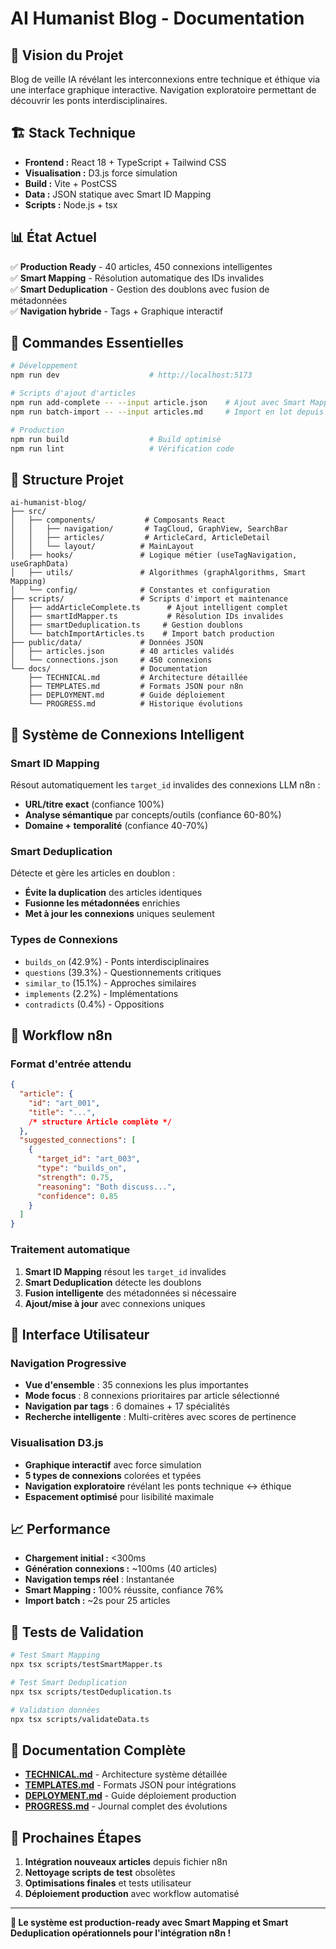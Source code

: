 # AI Humanist Blog - Documentation

## 🎯 Vision du Projet

Blog de veille IA révélant les interconnexions entre technique et éthique via une interface graphique interactive. Navigation exploratoire permettant de découvrir les ponts interdisciplinaires.

## 🏗️ Stack Technique

- **Frontend :** React 18 + TypeScript + Tailwind CSS
- **Visualisation :** D3.js force simulation
- **Build :** Vite + PostCSS  
- **Data :** JSON statique avec Smart ID Mapping
- **Scripts :** Node.js + tsx

## 📊 État Actuel

✅ **Production Ready** - 40 articles, 450 connexions intelligentes  
✅ **Smart Mapping** - Résolution automatique des IDs invalides  
✅ **Smart Deduplication** - Gestion des doublons avec fusion de métadonnées  
✅ **Navigation hybride** - Tags + Graphique interactif  

## 🚀 Commandes Essentielles

```bash
# Développement
npm run dev                    # http://localhost:5173

# Scripts d'ajout d'articles
npm run add-complete -- --input article.json    # Ajout avec Smart Mapping + Deduplication
npm run batch-import -- --input articles.md     # Import en lot depuis markdown

# Production
npm run build                  # Build optimisé
npm run lint                   # Vérification code
```

## 📁 Structure Projet

```
ai-humanist-blog/
├── src/
│   ├── components/           # Composants React
│   │   ├── navigation/       # TagCloud, GraphView, SearchBar
│   │   ├── articles/         # ArticleCard, ArticleDetail
│   │   └── layout/          # MainLayout
│   ├── hooks/               # Logique métier (useTagNavigation, useGraphData)
│   ├── utils/               # Algorithmes (graphAlgorithms, Smart Mapping)
│   └── config/              # Constantes et configuration
├── scripts/                 # Scripts d'import et maintenance
│   ├── addArticleComplete.ts      # Ajout intelligent complet
│   ├── smartIdMapper.ts           # Résolution IDs invalides
│   ├── smartDeduplication.ts     # Gestion doublons
│   └── batchImportArticles.ts    # Import batch production
├── public/data/             # Données JSON
│   ├── articles.json        # 40 articles validés
│   └── connections.json     # 450 connexions
└── docs/                    # Documentation
    ├── TECHNICAL.md         # Architecture détaillée
    ├── TEMPLATES.md         # Formats JSON pour n8n
    ├── DEPLOYMENT.md        # Guide déploiement
    └── PROGRESS.md          # Historique évolutions
```

## 🔗 Système de Connexions Intelligent

### Smart ID Mapping
Résout automatiquement les `target_id` invalides des connexions LLM n8n :
- **URL/titre exact** (confiance 100%)
- **Analyse sémantique** par concepts/outils (confiance 60-80%)
- **Domaine + temporalité** (confiance 40-70%)

### Smart Deduplication  
Détecte et gère les articles en doublon :
- **Évite la duplication** des articles identiques
- **Fusionne les métadonnées** enrichies
- **Met à jour les connexions** uniques seulement

### Types de Connexions
- `builds_on` (42.9%) - Ponts interdisciplinaires
- `questions` (39.3%) - Questionnements critiques
- `similar_to` (15.1%) - Approches similaires
- `implements` (2.2%) - Implémentations
- `contradicts` (0.4%) - Oppositions

## 🔄 Workflow n8n

### Format d'entrée attendu
```json
{
  "article": { 
    "id": "art_001", 
    "title": "...", 
    /* structure Article complète */ 
  },
  "suggested_connections": [
    {
      "target_id": "art_003",
      "type": "builds_on", 
      "strength": 0.75,
      "reasoning": "Both discuss...",
      "confidence": 0.85
    }
  ]
}
```

### Traitement automatique
1. **Smart ID Mapping** résout les `target_id` invalides
2. **Smart Deduplication** détecte les doublons
3. **Fusion intelligente** des métadonnées si nécessaire
4. **Ajout/mise à jour** avec connexions uniques

## 🎨 Interface Utilisateur

### Navigation Progressive
- **Vue d'ensemble** : 35 connexions les plus importantes
- **Mode focus** : 8 connexions prioritaires par article sélectionné
- **Navigation par tags** : 6 domaines + 17 spécialités
- **Recherche intelligente** : Multi-critères avec scores de pertinence

### Visualisation D3.js
- **Graphique interactif** avec force simulation
- **5 types de connexions** colorées et typées
- **Navigation exploratoire** révélant les ponts technique ↔ éthique
- **Espacement optimisé** pour lisibilité maximale

## 📈 Performance

- **Chargement initial :** <300ms
- **Génération connexions :** ~100ms (40 articles)  
- **Navigation temps réel** : Instantanée
- **Smart Mapping :** 100% réussite, confiance 76%
- **Import batch :** ~2s pour 25 articles

## 🧪 Tests de Validation

```bash
# Test Smart Mapping
npx tsx scripts/testSmartMapper.ts

# Test Smart Deduplication  
npx tsx scripts/testDeduplication.ts

# Validation données
npx tsx scripts/validateData.ts
```

## 📖 Documentation Complète

- **[TECHNICAL.md](TECHNICAL.md)** - Architecture système détaillée
- **[TEMPLATES.md](TEMPLATES.md)** - Formats JSON pour intégrations
- **[DEPLOYMENT.md](DEPLOYMENT.md)** - Guide déploiement production
- **[PROGRESS.md](PROGRESS.md)** - Journal complet des évolutions

## 🎯 Prochaines Étapes

1. **Intégration nouveaux articles** depuis fichier n8n
2. **Nettoyage scripts de test** obsolètes
3. **Optimisations finales** et tests utilisateur
4. **Déploiement production** avec workflow automatisé

---

**🚀 Le système est production-ready avec Smart Mapping et Smart Deduplication opérationnels pour l'intégration n8n !**